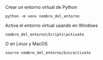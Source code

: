 Crear un entorno virtual de Python
```
python -m venv nombre_del_entorno
```

Activa el entorno virtual usando en Windows
```
nombre_del_entorno\Scripts\activate
```

O en Linux y MacOS
```
source nombre_del_entorno/bin/activate
```
